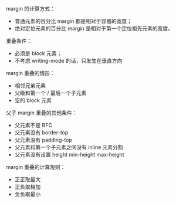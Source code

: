 margin 的计算方式：

* 普通元素的百分比 margin 都是相对于容器的宽度；
* 绝对定位元素的百分比 margin 是相对于第一个定位祖先元素的宽度。

重叠条件：

* 必须是 block 元素；
* 	不考虑 writing-mode 的话，只发生在垂直方向

margin 重叠的情形：

* 相邻兄弟元素
* 父级和第一个 / 最后一个子元素
* 空的 block 元素

父子 margin 重叠的其他条件：

* 父元素不是 BFC
* 父元素没有 border-top
* 父元素没有 padding-top
* 父元素和第一个子元素之间没有 inline 元素分割
* 父元素没有设置 height min-height max-height

margin 重叠的计算规则：

* 正正取最大
* 正负取相加
* 负负取最小


